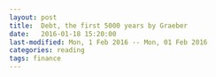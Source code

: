 ```yaml
---
layout: post
title:  Debt, the first 5000 years by Graeber
date:   2016-01-18 15:20:00
last-modified: Mon, 1 Feb 2016 -- Mon, 01 Feb 2016
categories: reading
tags: finance
---
```

